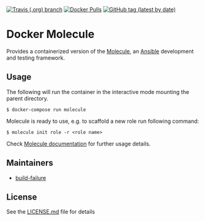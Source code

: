 [![Travis (.org) branch](https://img.shields.io/travis/nl2go/docker-molecule/master-v3)](https://travis-ci.org/nl2go/docker-molecule)
[![Docker Pulls](https://img.shields.io/docker/pulls/nl2go/molecule)](https://hub.docker.com/r/nl2go/molecule)
[![GitHub tag (latest by date)](https://img.shields.io/github/v/tag/nl2go/docker-molecule)](https://hub.docker.com/repository/docker/nl2go/molecule/tags?page=1)

# Docker Molecule

Provides a containerized version of the [Molecule](https://molecule.readthedocs.io/en/stable/), an [Ansible](https://www.ansible.com/) development and testing framework.

## Usage

The following will run the container in the interactive mode mounting the parent directory. 
```
$ docker-compose run molecule
```

Molecule is ready to use, e.g. to scaffold a new role run following command:
```
$ molecule init role -r <role name>
```

Check [Molecule documentation](https://molecule.readthedocs.io/en/stable/) for further usage details.

## Maintainers

- [build-failure](https://github.com/build-failure)

## License

See the [LICENSE.md](LICENSE.md) file for details

